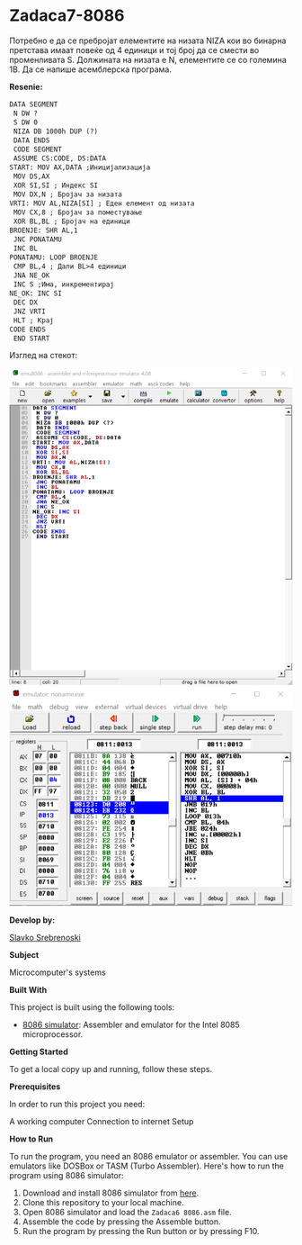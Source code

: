 # Zadaca7-8086

Потребно е да се пребројат елементите на низата NIZA кои во бинарна претстава имаат повеќе од 4 единици
и тој број да се смести во променливата S. Должината на низата е N, елементите се со големина 1B. Да се
напише асемблерска програма. 


**Resenie:** 

```
DATA SEGMENT
 N DW ?
 S DW 0
 NIZA DB 1000h DUP (?)
 DATA ENDS
 CODE SEGMENT
 ASSUME CS:CODE, DS:DATA
START: MOV AX,DATA ;Иницијализација
 MOV DS,AX
 XOR SI,SI ; Индекс SI
 MOV DX,N ; Бројач за низата
VRTI: MOV AL,NIZA[SI] ; Еден елемент од низата
 MOV CX,8 ; Бројач за поместување
 XOR BL,BL ; Бројач на единици
BROENJE: SHR AL,1
 JNC PONATAMU
 INC BL
PONATAMU: LOOP BROENJE
 CMP BL,4 ; Дали BL>4 единици
 JNA NE_OK
 INC S ;Има, инкрементирај
NE_OK: INC SI
 DEC DX
 JNZ VRTI
 HLT ; Крај
CODE ENDS
 END START 
```
Изглед на стекот: 

![Screenshot (1)](https://github.com/slavko444/Zadaca7-8086/blob/main/Zadaca7.1%208086%20code.png)
![Screenshot (2)](https://github.com/slavko444/Zadaca7-8086/blob/main/Zadaca7.2%208086%20code.png)

**Develop by:**

[Slavko Srebrenoski ](https://github.com/slavko444)


**Subject**

Microcomputer's systems

**Built With**

This project is built using the following tools:

- [8086 simulator](https://emu8086-microprocessor-emulator.en.softonic.com/?ex=RAMP-2046.0): Assembler and emulator for the Intel 8085 microprocessor.

**Getting Started**

To get a local copy up and running, follow these steps.

**Prerequisites**

In order to run this project you need:

A working computer
Connection to internet
Setup

**How to Run**

To run the program, you need an 8086 emulator or assembler. You can use emulators like DOSBox or TASM (Turbo Assembler). Here's how to run the program using 8086 simulator:

1. Download and install 8086 simulator from [here](https://emu8086-microprocessor-emulator.en.softonic.com/?ex=RAMP-2046.0).
2. Clone this repository to your local machine.
3. Open 8086 simulator and load the `Zadaca6 8086.asm` file.
4. Assemble the code by pressing the Assemble button.
5. Run the program by pressing the Run button or by pressing F10.

